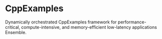 # CppExamples
Dynamically orchestrated CppExamples framework for performance-critical, compute-intensive, and memory-efficient low-latency applications Ensemble.

